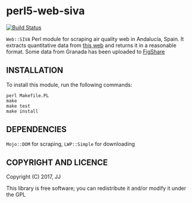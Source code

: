 # perl5-web-siva

[![Build Status](https://travis-ci.org/JJ/perl5-web-siva.svg?branch=master)](https://travis-ci.org/JJ/perl5-web-siva)

`Web::SIVA` Perl module for scraping air quality web in Andalucía,
Spain. It extracts quantitative data
from
[this web](http://www.juntadeandalucia.es/medioambiente/site/portalweb/menuitem.7e1cf46ddf59bb227a9ebe205510e1ca/?vgnextoid=7e612e07c3dc4010VgnVCM1000000624e50aRCRD&vgnextchannel=3b43de552afae310VgnVCM2000000624e50aRCRD) and
returns it in a reasonable format. Some data from Granada has been
uploaded to [FigShare](https://figshare.com/articles/Air_quality_data_Granada_1998-_March_2017/4724839)


## INSTALLATION

To install this module, run the following commands:

	perl Makefile.PL
	make
	make test
	make install


## DEPENDENCIES

`Mojo::DOM` for scraping, `LWP::Simple` for downloading 



## COPYRIGHT AND LICENCE

Copyright (C) 2017, JJ

This library is free software; you can redistribute it and/or modify
it under the GPL

